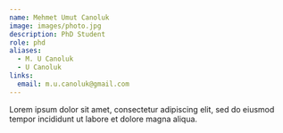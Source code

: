 ```yaml
---
name: Mehmet Umut Canoluk
image: images/photo.jpg
description: PhD Student
role: phd
aliases:
  - M. U Canoluk
  - U Canoluk
links:
  email: m.u.canoluk@gmail.com
---
```


Lorem ipsum dolor sit amet, consectetur adipiscing elit, sed do eiusmod tempor incididunt ut labore et dolore magna aliqua.
